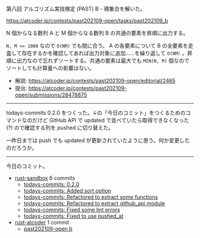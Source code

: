 第八回 アルゴリズム実技検定 (PAST) B - 積集合を解いた。

<https://atcoder.jp/contests/past202109-open/tasks/past202109_b>

N 個からなる数列 A と M 個からなる数列 B の共通の要素を昇順に出力する。

`N, M <= 1000` なので `O(NM)` でも間に合う。 A の各要素について B の全要素を走査して存在するかを確認してあれば出力対象に追加……を繰り返して `O(NM)` 。昇順に出力なので忘れずソートする。共通の要素は最大でも `MIN(N, M)` 個なのでソートしても計算量への影響はない。

- 解説: <https://atcoder.jp/contests/past202109-open/editorial/2465>
- 提出: <https://atcoder.jp/contests/past202109-open/submissions/28478875>

---

todays-commits 0.2.0 をつくった。↓の「今日のコミット」をつくるためのコマンドなのだけど GitHub API で updated で並べていたら取得できなくなった (?) ので確認する列を pushed に切り替えた。

一昨日までは push でも updated が更新されていたように思う。何か変更したのだろうか。

---

今日のコミット。

- [rust-sandbox](https://github.com/bouzuya/rust-sandbox) 6 commits
  - [todays-commits: 0.2.0](https://github.com/bouzuya/rust-sandbox/commit/b7df3136c7f3b7e596eabe6da1a6888bda07966f)
  - [todays-commits: Added sort option](https://github.com/bouzuya/rust-sandbox/commit/8eb3eb2515b7f681fa6f6e125c6cc050f2a53dad)
  - [todays-commits: Refactored to extract some functions](https://github.com/bouzuya/rust-sandbox/commit/2fc626970e7d2739e11522f818668ffe1a2f99ea)
  - [todays-commits: Refactored to extract github_api module](https://github.com/bouzuya/rust-sandbox/commit/09290b4b02321a055cf199a188f465e2bc75fb52)
  - [todays-commits: Fixed some lint errors](https://github.com/bouzuya/rust-sandbox/commit/d574c9023eef77629b64461e3d84f5ac0477a4e7)
  - [todays-commits: Fixed to use pushed_at](https://github.com/bouzuya/rust-sandbox/commit/c3afb83a469a3c7ce90ffaf9fa27109d1c30e1b9)
- [rust-atcoder](https://github.com/bouzuya/rust-atcoder) 1 commit
  - [past202109-open b](https://github.com/bouzuya/rust-atcoder/commit/8d655ea9eae50f90efbdc024d94f3a5464291d82)
